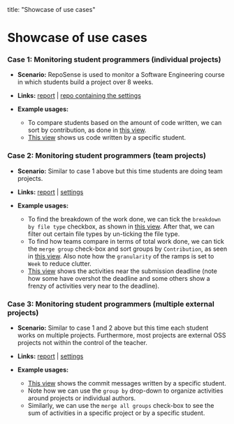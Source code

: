 <frontmatter>
  title: "Showcase of use cases"
</frontmatter>

<h1 class="display-3">Showcase of use cases</h1>


### Case 1: Monitoring student programmers (**individual** projects)

* **Scenario:** RepoSense is used to monitor a Software Engineering course in which students build a project over 8 weeks.

* **Links:** [report](https://nus-cs2113-ay1920s2.github.io/ip-dashboard/#sort=groupTitle&groupSelect=groupByAuthors&search=&sortWithin=title&since=2020-01-13&timeframe=commit&mergegroup=false&breakdown=false) | [repo containing the settings](https://github.com/nus-cs2113-AY1920S2/ip-dashboard)

* **Example usages:**
  * To compare students based on the amount of code written, we can sort by contribution, as done in [this view](https://nus-cs2113-ay1920s2.github.io/ip-dashboard/#sort=totalCommits%20dsc&groupSelect=groupByAuthors&search=&sortWithin=title&since=2020-01-13&timeframe=day&mergegroup=false&breakdown=false).
  * [This view](https://nus-cs2113-ay1920s2.github.io/ip-dashboard/#sort=totalCommits%20dsc&groupSelect=groupByAuthors&search=andy&sortWithin=title&since=2020-01-13&timeframe=day&mergegroup=false&breakdown=false&tabOpen=true&tabType=authorship&tabAuthor=andy-aw-why&tabRepo=andy-aw-why%2Fduke%5Bmaster%5D) shows us code written by a specific student.

<!-- ------------------------------------------------------------------------------------------------------ -->

### Case 2: Monitoring student programmers (**team** projects)

* **Scenario:** Similar to case 1 above but this time students are doing team projects.

* **Links:** [report](https://nus-cs2113-ay1920s2.github.io/tp-dashboard/) | [settings](https://github.com/nus-cs2113-AY1920S2/tp-dashboard)

* **Example usages:**
  * To find the breakdown of the work done, we can tick the `breakdown by file type` checkbox, as shown in [this view](https://nus-cs2113-ay1920s2.github.io/tp-dashboard/#search=&sort=groupTitle&sortWithin=title&since=2020-03-01&timeframe=commit&mergegroup=false&groupSelect=groupByRepos&breakdown=true). After that, we can filter out certain file types by un-ticking the file type.
  * To find how teams compare in terms of total work done, we can tick the `merge group` check-box and sort groups by `Contribution`, as seen in [this view](https://nus-cs2113-ay1920s2.github.io/tp-dashboard/#search=&sort=totalCommits&sortWithin=title&since=2020-03-01&timeframe=week&mergegroup=true&groupSelect=groupByRepos&breakdown=false). Also note how <tooltip content="i.e., each ramp represents the work done by the entire team in the whole week">the `granularity` of the ramps is set to `Week`</tooltip> to reduce clutter.
  * [This view](https://nus-cs2113-ay1920s2.github.io/tp-dashboard/#search=&sort=groupTitle&sortWithin=title&since=2020-04-06&timeframe=commit&mergegroup=false&groupSelect=groupByRepos&breakdown=true) shows the activities near the submission deadline (note how some have overshot the deadline and some others show a frenzy of activities very near to the deadline).


<!-- ------------------------------------------------------------------------------------------------------ -->

### Case 3: Monitoring student programmers (**multiple** external projects)

* **Scenario:** Similar to case 1 and 2 above but this time each student works on multiple projects. Furthermore, most projects are external OSS projects not within the control of the teacher.

* **Links:** [report](https://nus-cs3281.github.io/2020-dashboard/#search=&sort=groupTitle&sortWithin=title&timeframe=commit&mergegroup=false&groupSelect=groupByAuthors&breakdown=false&since=2019-12-01) | [settings](https://github.com/nus-cs2113-AY1920S2/tp-dashboard)

* **Example usages:**
  * [This view](https://nus-cs3281.github.io/2020-dashboard/#search=&sort=groupTitle&sortWithin=title&since=2019-12-01&timeframe=commit&mergegroup=&groupSelect=groupByRepos&breakdown=false&tabOpen=true&tabType=zoom&zA=anubh-v&zR=CATcher-org%2FCATcher%5Bmaster%5D&zACS=118.09969788519638&zS=2019-12-01&zFS=&zU=2020-06-05&zMG=false&zFTF=commit&zFGS=groupByRepos) shows the commit messages written by a specific student.
  * Note how we can use the `group by` drop-down to organize activities around projects or individual authors.
  * Similarly, we can use the `merge all groups` check-box to see the sum of activities in a specific project or by a specific student.
